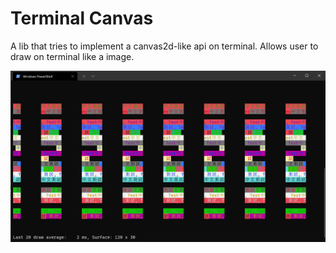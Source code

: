 # Terminal Canvas

A lib that tries to implement a canvas2d-like api on terminal.
Allows user to draw on terminal like a image.

![Demo image](./demo.png)